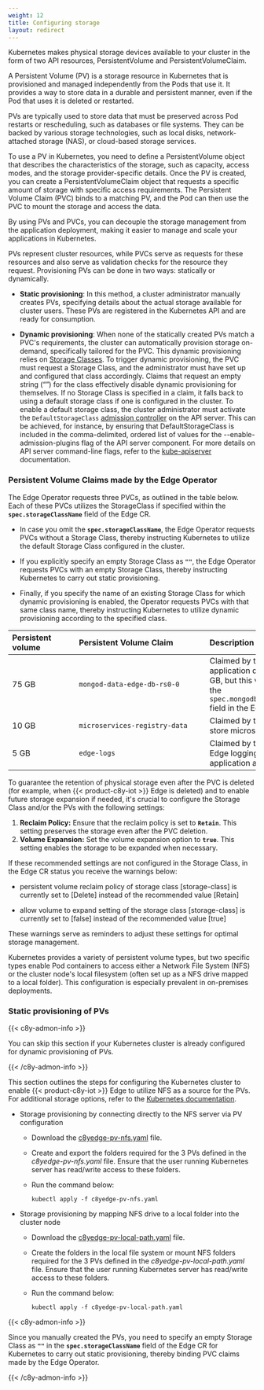 ```yaml
---
weight: 12
title: Configuring storage
layout: redirect
---
```


Kubernetes makes physical storage devices available to your cluster in the form of two API resources, PersistentVolume and PersistentVolumeClaim. 

A Persistent Volume (PV) is a storage resource in Kubernetes that is provisioned and managed independently from the Pods that use it. It provides a way to store data in a durable and persistent manner, even if the Pod that uses it is deleted or restarted.

PVs are typically used to store data that must be preserved across Pod restarts or rescheduling, such as databases or file systems. They can be backed by various storage technologies, such as local disks, network-attached storage (NAS), or cloud-based storage services.

To use a PV in Kubernetes, you need to define a PersistentVolume object that describes the characteristics of the storage, such as capacity, access modes, and the storage provider-specific details. Once the PV is created, you can create a PersistentVolumeClaim object that requests a specific amount of storage with specific access requirements. The Persistent Volume Claim (PVC) binds to a matching PV, and the Pod can then use the PVC to mount the storage and access the data.

By using PVs and PVCs, you can decouple the storage management from the application deployment, making it easier to manage and scale your applications in Kubernetes.

PVs represent cluster resources, while PVCs serve as requests for these resources and also serve as validation checks for the resource they request. Provisioning PVs can be done in two ways: statically or dynamically.

- **Static provisioning**: In this method, a cluster administrator manually creates PVs, specifying details about the actual storage available for cluster users. These PVs are registered in the Kubernetes API and are ready for consumption.

- **Dynamic provisioning**: When none of the statically created PVs match a PVC's requirements, the cluster can automatically provision storage on-demand, specifically tailored for the PVC. This dynamic provisioning relies on [Storage Classes](https://kubernetes.io/docs/concepts/storage/storage-classes/). To trigger dynamic provisioning, the PVC must request a Storage Class, and the administrator must have set up and configured that class accordingly. Claims that request an empty string (“”) for the class effectively disable dynamic provisioning for themselves. If no Storage Class is specified in a claim, it falls back to using a default storage class if one is configured in the cluster. To enable a default storage class, the cluster administrator must activate the `DefaultStorageClass` [admission controller](https://kubernetes.io/docs/reference/access-authn-authz/admission-controllers/#defaultstorageclass) on the API server. This can be achieved, for instance, by ensuring that DefaultStorageClass is included in the comma-delimited, ordered list of values for the --enable-admission-plugins flag of the API server component. For more details on API server command-line flags, refer to the [kube-apiserver](https://kubernetes.io/docs/reference/command-line-tools-reference/kube-apiserver/) documentation.

### Persistent Volume Claims made by the Edge Operator

The Edge Operator requests three PVCs, as outlined in the table below. Each of these PVCs utilizes the StorageClass if specified within the **`spec.storageClassName`** field of the Edge CR.

- In case you omit the **`spec.storageClassName`**, the Edge Operator requests PVCs without a Storage Class, thereby instructing Kubernetes to utilize the default Storage Class configured in the cluster.

- If you explicitly specify an empty Storage Class as **`""`**, the Edge Operator requests PVCs with an empty Storage Class, thereby instructing Kubernetes to carry out static provisioning.

- Finally, if you specify the name of an existing Storage Class for which dynamic provisioning is enabled, the Operator requests PVCs with that same class name, thereby instructing Kubernetes to utilize dynamic provisioning according to the specified class.

|<div style="width:120px">Persistent volume</div>|<div style="width:250px">Persistent Volume Claim</div>|Description
|:---|:---|:---
|75 GB|`mongod-data-edge-db-rs0-0`|Claimed by the MongoDB server to retain application data. The default size is 75 GB, but this value can be adjusted using the `spec.mongodb.resources.requests.storage` field in the Edge CR file.
|10 GB|`microservices-registry-data`|Claimed by the private docker registry to store microservice images.
|5 GB|`edge-logs`|Claimed by the {{< product-c8y-iot >}} Edge logging component to store the application and system logs.

To guarantee the retention of physical storage even after the PVC is deleted (for example, when {{< product-c8y-iot >}} Edge is deleted) and to enable future storage expansion if needed, it's crucial to configure the Storage Class and/or the PVs with the following settings:

1. **Reclaim Policy:** Ensure that the reclaim policy is set to **`Retain`**. This setting preserves the storage even after the PVC deletion.
2. **Volume Expansion:** Set the volume expansion option to **`true`**. This setting enables the storage to be expanded when necessary.

If these recommended settings are not configured in the Storage Class, in the Edge CR status you receive the warnings below: 

- persistent volume reclaim policy of storage class [storage-class] is currently set to [Delete] instead of the recommended value [Retain]

- allow volume to expand setting of the storage class [storage-class] is currently set to [false] instead of the recommended value [true]

These warnings serve as reminders to adjust these settings for optimal storage management. 

Kubernetes provides a variety of persistent volume types, but two specific types enable Pod containers to access either a Network File System (NFS) or the cluster node's local filesystem (often set up as a NFS drive mapped to a local folder). This configuration is especially prevalent in on-premises deployments.

### Static provisioning of PVs

{{< c8y-admon-info >}}

You can skip this section if your Kubernetes cluster is already configured for dynamic provisioning of PVs.

{{< /c8y-admon-info >}} 

This section outlines the steps for configuring the Kubernetes cluster to enable {{< product-c8y-iot >}} Edge to utilize NFS as a source for the PVs. For additional storage options, refer to the [Kubernetes documentation](https://kubernetes.io/docs/concepts/storage/persistent-volumes/).

- Storage provisioning by connecting directly to the NFS server via PV configuration

  - Download the [c8yedge-pv-nfs.yaml](/files/edge-k8s/c8yedge-pv-nfs.yaml) file.

  - Create and export the folders required for the 3 PVs defined in the *c8yedge-pv-nfs.yaml* file. Ensure that the user running Kubernetes server has read/write access to these folders.

  - Run the command below:
    ```shell
    kubectl apply -f c8yedge-pv-nfs.yaml
    ```

- Storage provisioning by mapping NFS drive to a local folder into the cluster node

  - Download the [c8yedge-pv-local-path.yaml](/files/edge-k8s/c8yedge-pv-local-path.yaml) file.

  - Create the folders in the local file system or mount NFS folders required for the 3 PVs defined in the *c8yedge-pv-local-path.yaml* file. Ensure that the user running Kubernetes server has read/write access to these folders.

  -  Run the command below:
    
     ```shell
     kubectl apply -f c8yedge-pv-local-path.yaml
     ```

{{< c8y-admon-info >}}

Since you manually created the PVs, you need to specify an empty Storage Class as **`""`** in the **`spec.storageClassName`** field of the Edge CR for Kubernetes to carry out static provisioning, thereby binding PVC claims made by the Edge Operator.

{{< /c8y-admon-info >}}
